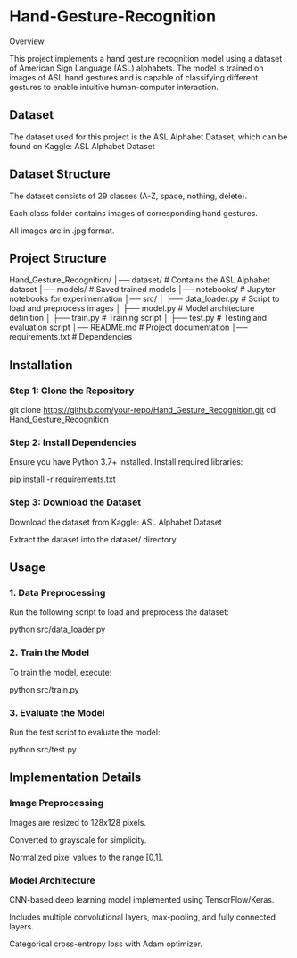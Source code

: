 # Hand-Gesture-Recognition
Overview

This project implements a hand gesture recognition model using a dataset of American Sign Language (ASL) alphabets. The model is trained on images of ASL hand gestures and is capable of classifying different gestures to enable intuitive human-computer interaction.

## Dataset

The dataset used for this project is the ASL Alphabet Dataset, which can be found on Kaggle:
ASL Alphabet Dataset

## Dataset Structure

The dataset consists of 29 classes (A-Z, space, nothing, delete).

Each class folder contains images of corresponding hand gestures.

All images are in .jpg format.

## Project Structure

Hand_Gesture_Recognition/
│── dataset/                 # Contains the ASL Alphabet dataset
│── models/                  # Saved trained models
│── notebooks/               # Jupyter notebooks for experimentation
│── src/
│   ├── data_loader.py       # Script to load and preprocess images
│   ├── model.py             # Model architecture definition
│   ├── train.py             # Training script
│   ├── test.py              # Testing and evaluation script
│── README.md                # Project documentation
│── requirements.txt         # Dependencies

## Installation

### Step 1: Clone the Repository

git clone https://github.com/your-repo/Hand_Gesture_Recognition.git
cd Hand_Gesture_Recognition

### Step 2: Install Dependencies

Ensure you have Python 3.7+ installed. Install required libraries:

pip install -r requirements.txt

### Step 3: Download the Dataset

Download the dataset from Kaggle: ASL Alphabet Dataset

Extract the dataset into the dataset/ directory.

## Usage

### 1. Data Preprocessing

Run the following script to load and preprocess the dataset:

python src/data_loader.py

### 2. Train the Model

To train the model, execute:

python src/train.py

### 3. Evaluate the Model

Run the test script to evaluate the model:

python src/test.py

## Implementation Details

### Image Preprocessing

Images are resized to 128x128 pixels.

Converted to grayscale for simplicity.

Normalized pixel values to the range [0,1].

### Model Architecture

CNN-based deep learning model implemented using TensorFlow/Keras.

Includes multiple convolutional layers, max-pooling, and fully connected layers.

Categorical cross-entropy loss with Adam optimizer.
